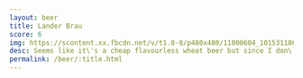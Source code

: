 ```yaml
---
layout: beer
title: Lander Brau
score: 6
img: https://scontent.xx.fbcdn.net/v/t1.0-0/p480x480/11000604_10153118667938745_2598821758352900098_n.jpg?oh=d37e4e469e58535f709669b39dee8e3b&oe=5881FAE9
desc: Seems like it\'s a cheap flavourless wheat beer but since I don\'t like wheat beer I\'m ok with that
permalink: /beer/:title.html
---
```

